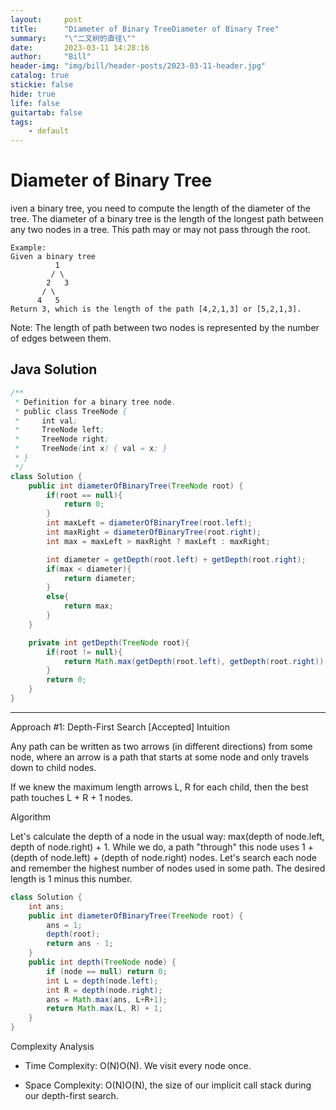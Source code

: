 ```yaml
---
layout:     post
title:      "Diameter of Binary TreeDiameter of Binary Tree"
summary:    "\"二叉树的直径\""
date:       2023-03-11 14:28:16
author:     "Bill"
header-img: "img/bill/header-posts/2023-03-11-header.jpg"
catalog: true
stickie: false
hide: true
life: false
guitartab: false
tags:
    - default
---
```


# Diameter of Binary Tree


iven a binary tree, you need to compute the length of the diameter of the tree. The diameter of a binary tree is the length of the longest path between any two nodes in a tree. This path may or may not pass through the root.

```
Example:
Given a binary tree
          1
         / \
        2   3
       / \
      4   5
Return 3, which is the length of the path [4,2,1,3] or [5,2,1,3].
```

Note: The length of path between two nodes is represented by the number of edges between them.

## Java Solution

```java
/**
 * Definition for a binary tree node.
 * public class TreeNode {
 *     int val;
 *     TreeNode left;
 *     TreeNode right;
 *     TreeNode(int x) { val = x; }
 * }
 */
class Solution {
    public int diameterOfBinaryTree(TreeNode root) {
        if(root == null){
            return 0;
        }
        int maxLeft = diameterOfBinaryTree(root.left);
        int maxRight = diameterOfBinaryTree(root.right);
        int max = maxLeft > maxRight ? maxLeft : maxRight;

        int diameter = getDepth(root.left) + getDepth(root.right);
        if(max < diameter){
            return diameter;
        }
        else{
            return max;
        }
    }

    private int getDepth(TreeNode root){
        if(root != null){
            return Math.max(getDepth(root.left), getDepth(root.right)) + 1;
        }
        return 0;
    }
}
```

--------------------------------------------

Approach #1: Depth-First Search [Accepted]
Intuition

Any path can be written as two arrows (in different directions) from some node, where an arrow is a path that starts at some node and only travels down to child nodes.

If we knew the maximum length arrows L, R for each child, then the best path touches L + R + 1 nodes.

Algorithm

Let's calculate the depth of a node in the usual way: max(depth of node.left, depth of node.right) + 1. While we do, a path "through" this node uses 1 + (depth of node.left) + (depth of node.right) nodes. Let's search each node and remember the highest number of nodes used in some path. The desired length is 1 minus this number.

```java
class Solution {
    int ans;
    public int diameterOfBinaryTree(TreeNode root) {
        ans = 1;
        depth(root);
        return ans - 1;
    }
    public int depth(TreeNode node) {
        if (node == null) return 0;
        int L = depth(node.left);
        int R = depth(node.right);
        ans = Math.max(ans, L+R+1);
        return Math.max(L, R) + 1;
    }
}
```

Complexity Analysis

- Time Complexity: O(N)O(N). We visit every node once.

- Space Complexity: O(N)O(N), the size of our implicit call stack during our depth-first search.


